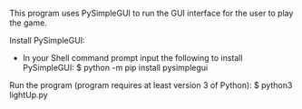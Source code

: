 This program uses PySimpleGUI to run the GUI interface for the user to play
 the game.
 
 Install PySimpleGUI:
 - In your Shell command prompt input the following to install PySimpleGUI: 
 $ python -m pip install pysimplegui


 Run the program (program requires at least version 3 of Python):
  $ python3 lightUp.py